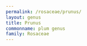 ```yaml
---
permalink: /rosaceae/prunus/
layout: genus
title: Prunus
commonname: plum genus
family: Rosaceae
---
```

